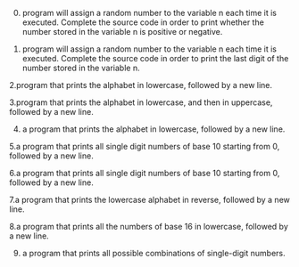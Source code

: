 0. program will assign a random number to the variable n each time it is executed. Complete the source code in order to print whether the number stored in the variable n is positive or negative.

1. program will assign a random number to the variable n each time it is executed. Complete the source code in order to print the last digit of the number stored in the variable n.

2.program that prints the alphabet in lowercase, followed by a new line.

3.program that prints the alphabet in lowercase, and then in uppercase, followed by a new line.

4. a program that prints the alphabet in lowercase, followed by a new line.

5.a program that prints all single digit numbers of base 10 starting from 0, followed by a new line.

6.a program that prints all single digit numbers of base 10 starting from 0, followed by a new line.

7.a program that prints the lowercase alphabet in reverse, followed by a new line.

8.a program that prints all the numbers of base 16 in lowercase, followed by a new line.

9. a program that prints all possible combinations of single-digit numbers.
